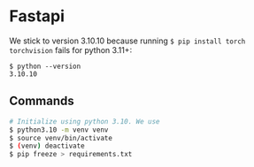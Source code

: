 # Fastapi

We stick to version 3.10.10 because running `$ pip install torch torchvision` fails for python 3.11+:

```
$ python --version
3.10.10
```

## Commands

```bash
# Initialize using python 3.10. We use
$ python3.10 -m venv venv
$ source venv/bin/activate
$ (venv) deactivate
$ pip freeze > requirements.txt
```
